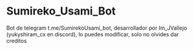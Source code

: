 # Sumireko_Usami_Bot
Bot de telegram t.me/SumirekoUsami_bot, desarrollador por Im_JVallejo (yukyshiram_cx en discord), lo puedes modificar, solo no olvides dar creditos
